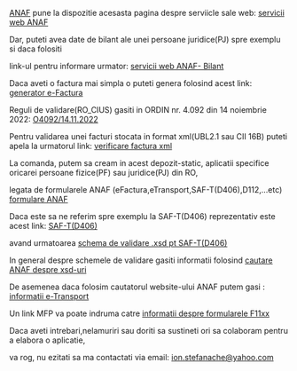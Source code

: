 [ANAF](https://www.anaf.ro/) pune la dispozitie acesasta pagina despre serviicle sale web: [servicii web ANAF](https://www.anaf.ro/anaf/internet/ANAF/servicii_online/servicii_web_anaf)

Dar, puteti avea date de bilant ale unei persoane juridice(PJ) spre exemplu si daca folositi 

link-ul pentru informare urmator: [servicii web ANAF- Bilant](https://static.anaf.ro/static/10/Anaf/Informatii_R/doc_WS_Bilant_V1.txt)

Daca aveti o factura mai simpla o puteti genera folosind acest link: [generator e-Factura](https://www.anaf.ro/CompletareFactura/faces/factura/informatiigenerale.xhtml)

Reguli de validare(RO_CIUS) gasiti in ORDIN nr. 4.092 din 14 noiembrie 2022: [O4092/14.11.2022](https://legislatie.just.ro/Public/DetaliiDocument/261755)

Pentru validarea unei facturi stocata in format xml(UBL2.1 sau CII 16B) puteti apela la urmatorul link: [verificare factura xml](https://www.anaf.ro/uploadxmi/)

La comanda, putem sa cream in acest depozit-static, aplicatii specifice oricarei persoane fizice(PF) sau juridice(PJ) din RO,

legata de formularele ANAF (eFactura,eTransport,SAF-T(D406),D112,...etc) [formulare ANAF](https://www.anaf.ro/anaf/internet/ANAF/asistenta_contribuabili/declararea_obligatiilor_fiscale/toate_formularele/)

Daca este sa ne referim spre exemplu la SAF-T(D406) reprezentativ este acest link: [SAF-T(D406)](https://www.anaf.ro/anaf/internet/ANAF/despre_anaf/strategii_anaf/proiecte_digitalizare/saf_t/!ut/p/a1/04_Sj9CPykssy0xPLMnMz0vMAfGjzOI9DD3MPIwsjLws3AKdDQKDDH1cHb0NDAwszIAKIpEVGHgEGhgEmjp5Bpm6BxgYGBpQpt_EkDL9BmbE6TfAARwJuj9cPwqvEndzdAVYggivAlAY4FUA8iRYAR5fFOSG)

avand urmatoarea [schema de validare .xsd pt SAF-T(D406)](https://stefanache.github.io/MFP-ANAF-RO/Ro_SAFT_Schema_v248_20231121.xsd)

In general despre schemele de validare gasiti informatii folosind
[cautare ANAF despre xsd-uri](https://www.anaf.ro/anaf/internet/ANAF/cautare/!ut/p/a1/jY9BDoIwEEXP4gFkBg0t2xIJhbCwGAN0Y0oCiCI1lcj1BVeaiDq7n7yf_wYkZCA7dW9q1Te6U-2UJTlwmxO-cleRK5iPIt55fmhzDBJ7BPJXALlAFI4XJk6wRUTyXx9njuGvfgryHflg8AS-TEQg61YX47upB3JDcxqzSYx1xdqtQZqyKk1prKO-9ZANw2CpTlWW0ZCP9nRWjxK4XvYZnpxzuhSLB_UDVo4!/dl5/d5/L2dBISEvZ0FBIS9nQSEh/pw/Z7_H1H6H282J8QAE0QLSBEI1H0G76/act/id=0/p=spf_ActionName=spf_ActionListener/p=spf_strutsAction=QCB2fcautare.do/564187159074/=/#Z7_H1H6H282J8QAE0QLSBEI1H0G76)

De asemenea daca folosim cautatorul website-ului ANAF putem gasi : [informatii e-Transport](https://static.anaf.ro/static/10/Anaf/AsistentaContribuabili_r/Ro_e_Transport.pdf)

Un link MFP va poate indruma catre [informatii despre formularele F11xx](https://mfinante.gov.ro/web/forexepublic/informatii-publice)

Daca aveti intrebari,nelamuriri sau doriti sa sustineti ori sa colaboram pentru a elabora o aplicatie, 

va rog, nu ezitati sa ma contactati via email:  ion.stefanache@yahoo.com

